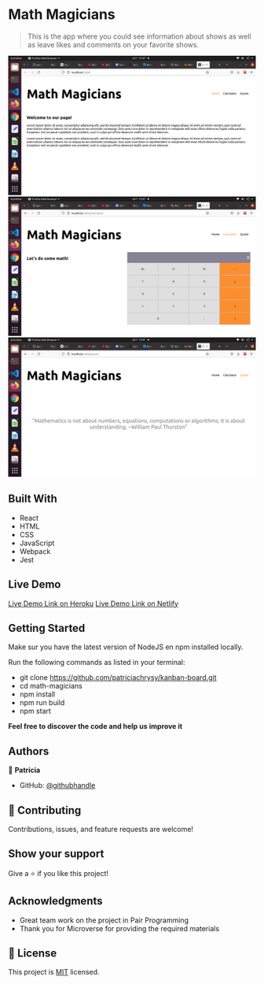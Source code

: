 # Math Magicians

> This is the app where you could see information about shows as well as leave likes and comments on your favorite shows.

![screenshot](./home.png)
![screenshot](./calculator.png)
![screenshot](./quote.png)


## Built With

- React
- HTML
- CSS
- JavaScript
- Webpack
- Jest

## Live Demo

[Live Demo Link on Heroku](https://patricia-math-magicians.herokuapp.com/)
[Live Demo Link on Netlify](https://62c6e5ced5694820ae31c3d6--brilliant-otter-c7ee5f.netlify.app/)


## Getting Started

Make sur you have the latest version of NodeJS en npm installed locally.

Run the following commands as listed in your terminal:
- git clone https://github.com/patriciachrysy/kanban-board.git
- cd math-magicians
- npm install
- npm run build
- npm start


**Feel free to discover the code and help us improve it**


## Authors

👤 **Patricia**

- GitHub: [@githubhandle](https://github.compatriciachrysy)
  

## 🤝 Contributing

Contributions, issues, and feature requests are welcome!


## Show your support

Give a ⭐️ if you like this project!

## Acknowledgments

- Great team work on the project in Pair Programming
- Thank you for Microverse for providing the required materials

## 📝 License

This project is [MIT](./MIT.md) licensed.
